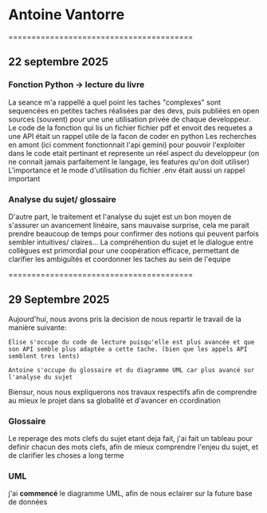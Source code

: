 # Antoine Vantorre

========================================
## 22 septembre 2025
### Fonction Python -> lecture du livre
La seance m'a rappellé a quel point les taches "complexes" sont sequencées en petites taches réalisées par des devs, puis publiées en open sources (souvent) pour une une utilisation privée de chaque developpeur.
Le code de la fonction qui lis un fichier fichier pdf et envoit des requetes a une API était un rappel utile de la facon de coder en python
Les recherches en amont  (ici comment fonctionnait l'api gemini) pour pouvoir l'exploiter dans le code etait pertinant et represente un réel aspect du developpeur (on ne connait jamais parfaitement le langage, les features qu'on doit utiliser)
L'importance et le mode d'utilisation du fichier .env était aussi un rappel important

### Analyse du sujet/ glossaire
D'autre part, le traitement et l'analyse du sujet est un bon moyen de s'assurer un avancement linéaire, sans mauvaise surprise, cela me parait prendre beaucoup de temps pour confirmer des notions qui peuvent parfois sembler intuitives/ claires...
La compréhention du sujet et le dialogue entre collègues est primordial pour une coopération efficace, permettant de clarifier les ambiguîtés et coordonner les taches au sein de l'equipe

========================================
## 29 Septembre 2025

Aujourd'hui, nous avons pris la decision de nous repartir le travail de la manière suivante:

    Élise s'occupe du code de lecture puisqu'elle est plus avancée et que son API semble plus adaptée a cette tache. (bien que les appels API semblent tres lents)

    Antoine s'occupe du glossaire et du diagramme UML car plus avancé sur l'analyse du sujet

Biensur, nous nous expliquerons nos travaux respectifs afin de comprendre au mieux le projet dans sa globalité et d'avancer en ccordination

### Glossaire
Le reperage des mots clefs du sujet etant deja fait, j'ai fait un tableau pour definir chacun des mots clefs, afin de mieux comprendre l'enjeu du sujet, et de clarifier les choses a long terme

### UML
j'ai **commencé** le diagramme UML, afin de nous eclairer sur la future base de données 